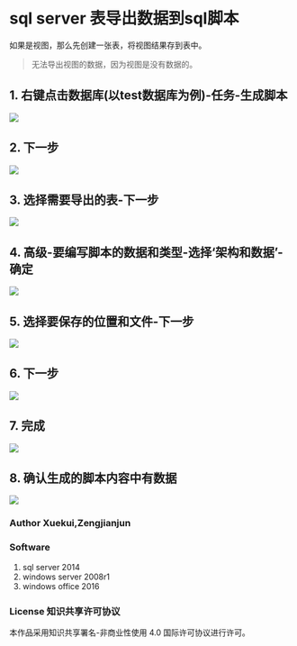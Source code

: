 # sql server 表导出数据到sql脚本

如果是视图，那么先创建一张表，将视图结果存到表中。

>无法导出视图的数据，因为视图是没有数据的。

## 1. 右键点击数据库(以test数据库为例)-任务-生成脚本

![](image/2018-10-25-16-37-11.png)

## 2. 下一步

![](image/2018-10-25-16-37-37.png)

## 3. 选择需要导出的表-下一步

![](image/2018-10-25-16-38-01.png)

## 4. 高级-要编写脚本的数据和类型-选择‘架构和数据’-确定

![](image/2018-10-25-16-39-40.png)

## 5. 选择要保存的位置和文件-下一步

![](image/2018-10-25-16-40-20.png)

## 6. 下一步

![](image/2018-10-25-16-40-47.png)

## 7. 完成

![](image/2018-10-25-16-41-02.png)

## 8. 确认生成的脚本内容中有数据

![](image/2018-10-25-16-42-18.png)

### Author Xuekui,Zengjianjun

### Software

1. sql server 2014
2. windows server 2008r1
3. windows office 2016

### License 知识共享许可协议

本作品采用知识共享署名-非商业性使用 4.0 国际许可协议进行许可。
